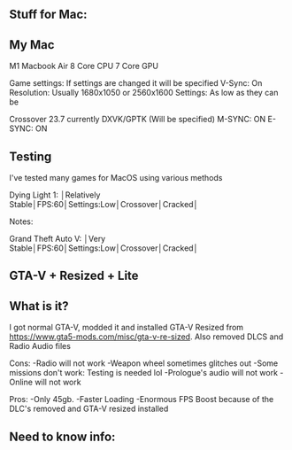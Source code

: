 Stuff for Mac:
-
My Mac
-
M1 Macbook Air
8 Core CPU
7 Core GPU

Game settings:
If settings are changed it will be specified
V-Sync: On
Resolution: Usually 1680x1050 or 2560x1600
Settings: As low as they can be

Crossover 23.7 currently
DXVK/GPTK (Will be specified)
M-SYNC: ON
E-SYNC: ON

Testing
-
I've tested many games for MacOS using various methods

Dying Light 1: 
│Relatively Stable│FPS:60│Settings:Low│Crossover│Cracked│

Notes: 

Grand Theft Auto V:
│Very Stable│FPS:60│Settings:Low│Crossover│Cracked│

GTA-V + Resized + Lite
-

What is it?
-

I got normal GTA-V, modded it and installed GTA-V Resized from https://www.gta5-mods.com/misc/gta-v-re-sized. Also removed DLCS and Radio Audio files

Cons:
-Radio will not work
-Weapon wheel sometimes glitches out
-Some missions don't work: Testing is needed lol
-Prologue's audio will not work
-Online will not work

Pros:
-Only 45gb. 
-Faster Loading
-Enormous FPS Boost because of the DLC's removed and GTA-V resized installed

Need to know info:
- 


